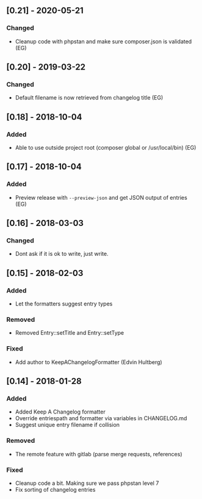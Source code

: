## [0.21] - 2020-05-21
### Changed
- Cleanup code with phpstan and make sure composer.json is validated (EG)

## [0.20] - 2019-03-22
### Changed
- Default filename is now retrieved from changelog title (EG)

## [0.18] - 2018-10-04
### Added
- Able to use outside project root (composer global or /usr/local/bin) (EG)

## [0.17] - 2018-10-04
### Added
- Preview release with `--preview-json` and get JSON output of entries (EG)

## [0.16] - 2018-03-03
### Changed
- Dont ask if it is ok to write, just write.

## [0.15] - 2018-02-03
### Added
- Let the formatters suggest entry types

### Removed
- Removed Entry::setTitle and Entry::setType

### Fixed
- Add author to KeepAChangelogFormatter (Edvin Hultberg)

## [0.14] - 2018-01-28
### Added
- Added Keep A Changelog formatter
- Override entriespath and formatter via variables in CHANGELOG.md
- Suggest unique entry filename if collision

### Removed
- The remote feature with gitlab (parse merge requests, references)

### Fixed
- Cleanup code a bit. Making sure we pass phpstan level 7
- Fix sorting of changelog entries

<!--
formatter: keep-a-changelog
-->
